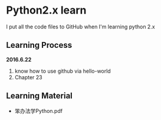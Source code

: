 # Python2.x learn
I put all the code files to GitHub when I'm learning python 2.x

## Learning Process
**2016.6.22**
1. know how to use github via hello-world
2. Chapter 23

## Learning Material
* 笨办法学Python.pdf
